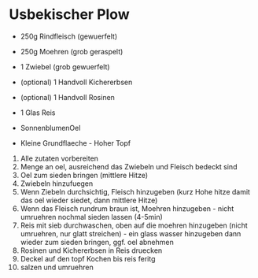 # Usbekischer Plow

- 250g Rindfleisch (gewuerfelt)
- 250g Moehren (grob geraspelt)
- 1 Zwiebel (grob gewuerfelt)
- (optional) 1 Handvoll Kichererbsen
- (optional) 1 Handvoll Rosinen
- 1 Glas Reis
- SonnenblumenOel

- Kleine Grundflaeche - Hoher Topf

1. Alle zutaten vorbereiten
2. Menge an oel, ausreichend das Zwiebeln und Fleisch bedeckt sind
3. Oel zum sieden bringen (mittlere Hitze)
4. Zwiebeln hinzufuegen
5. Wenn Ziebeln durchsichtig, Fleisch hinzugeben (kurz Hohe hitze damit das oel wieder siedet, dann mittlere Hitze)
6. Wenn das Fleisch rundrum braun ist, Moehren hinzugeben - nicht umruehren nochmal sieden lassen (4-5min)
7. Reis mit sieb durchwaschen, oben auf die moehren hinzugeben (nicht umruehren, nur glatt streichen) - ein glass wasser hinzugeben dann wieder zum sieden bringen, ggf. oel abnehmen
8. Rosinen und Kichererbsen in Reis druecken
9. Deckel auf den topf Kochen bis reis feritg
10. salzen und umruehren